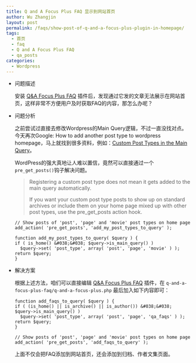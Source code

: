 ```yaml
---
title: Q and A Focus Plus FAQ 显示到网站首页
author: Wu Zhangjin
layout: post
permalink: /faqs/show-post-of-q-and-a-focus-plus-plugin-in-homepage/
tags:
  - 首页
  - faq
  - Q and A Focus Plus FAQ
  - qa_posts
categories:
  - Wordpress
---
```

* 问题描述

  安装 [Q&A Focus Plus FAQ][1] 插件后，发现通过它发的文章无法展示在网站首页，这样非常不方便用户及时获取FAQ的内容，那怎么办呢？

* 问题分析

  之前尝试过直接去修改Wordpress的Main Query逻辑，不过一直没找对点。今天再次Google: How to add another post type to wordpress homepage，马上就找到很多资料，例如：[Custom Post Types in the Main Query][2]。

  WordPress的强大真地让人难以置信，竟然可以直接通过一个`pre_get_posts()`钩子解决问题。

  > Registering a custom post type does not mean it gets added to the main query automatically.
  >
  > If you want your custom post type posts to show up on standard archives or include them on your home page mixed up with other post types, use the pre\_get\_posts action hook.

      // Show posts of 'post', 'page' and 'movie' post types on home page
      add_action( 'pre_get_posts', 'add_my_post_types_to_query' );
      
      function add_my_post_types_to_query( $query ) {
      if ( is_home() &#038;&#038; $query->is_main_query() )
        $query->set( 'post_type', array( 'post', 'page', 'movie' ) );
      return $query;
      }


* 解决方案

  根据上述方法，咱们可以直接编辑 [Q&A Focus Plus FAQ][1] 插件，在 `q-and-a-focus-plus-faq/q-and-a-focus-plus.php` 最后加入如下内容即可：

      function add_faqs_to_query( $query ) {
      if ( (is_home() || is_archive() || is_author()) &#038;&#038; $query->is_main_query() )
        $query->set( 'post_type', array( 'post', 'page', 'qa_faqs' ) );
      return $query;
      }
      
      // Show posts of 'post', 'page' and 'movie' post types on home page
      add_action( 'pre_get_posts', 'add_faqs_to_query' );


  上面不仅会把FAQ添加到网站首页，还会添加到归档、作者文集页面。




 [1]: http://wordpress.org/plugins/q-and-a-focus-plus-faq/
 [2]: http://codex.wordpress.org/Post_Types
